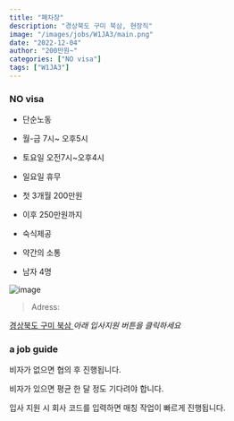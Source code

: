 ```yaml
---
title: "폐차장"
description: "경상북도 구미 북삼, 현장직"
image: "/images/jobs/W1JA3/main.png"
date: "2022-12-04"
author: "200만원~"
categories: ["NO visa"]
tags: ["W1JA3"]
---
```


<!--### need a visa-->
### NO visa

* 단순노동
* 월-금 7시~ 오후5시
* 토요일 오전7시~오후4시
* 일요일 휴무
* 첫 3개월 200만원
* 이후 250만원까지

* 숙식제공
* 약간의 소통
* 남자 4명

![image](/images/jobs/W1JA3/map.png)

> Adress:
<a target="_blank" rel="noopener noreferrer" href="https://map.naver.com/v5/search/%EA%B2%BD%EC%83%81%EB%B6%81%EB%8F%84%20%EA%B5%AC%EB%AF%B8/address/14287222.122219112,4317090.47218827,%EA%B2%BD%EC%83%81%EB%B6%81%EB%8F%84%20%EA%B5%AC%EB%AF%B8%EC%8B%9C,adm?c=14107538.7974240,4358645.9888233,6.1,0,0,0,dh&isCorrectAnswer=true">
    경상북도 구미 북삼
</a>
<!--
폐차장	
구미 북삼
최준 이사님
-->
<cite>아래 입사지원 버튼을 클릭하세요</cite>

### a job guide
비자가 없으면 협의 후 진행됩니다.

비자가 있으면 평균 한 달 정도 기다려야 합니다.

입사 지원 시 회사 코드를 입력하면 매칭 작업이 빠르게 진행됩니다.